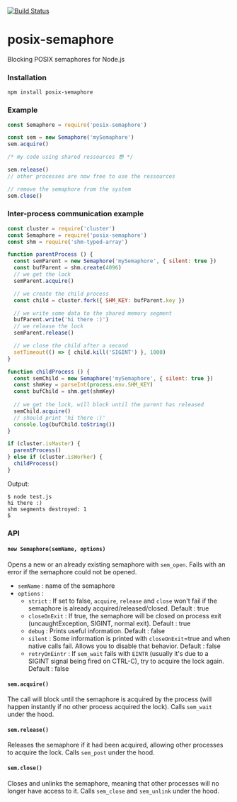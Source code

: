 [![Build Status](https://travis-ci.org/dbousque/posix-semaphore.svg?branch=master)](https://travis-ci.org/dbousque/posix-semaphore)

# posix-semaphore
Blocking POSIX semaphores for Node.js

### Installation
`npm install posix-semaphore`

### Example
```javascript
const Semaphore = require('posix-semaphore')

const sem = new Semaphore('mySemaphore')
sem.acquire()

/* my code using shared ressources 😎 */

sem.release()
// other processes are now free to use the ressources

// remove the semaphore from the system
sem.close()
```

### Inter-process communication example
```javascript
const cluster = require('cluster')
const Semaphore = require('posix-semaphore')
const shm = require('shm-typed-array')

function parentProcess () {
  const semParent = new Semaphore('mySemaphore', { silent: true })
  const bufParent = shm.create(4096)
  // we get the lock
  semParent.acquire()

  // we create the child process
  const child = cluster.fork({ SHM_KEY: bufParent.key })

  // we write some data to the shared memory segment
  bufParent.write('hi there :)')
  // we release the lock
  semParent.release()

  // we close the child after a second
  setTimeout(() => { child.kill('SIGINT') }, 1000)
}

function childProcess () {
  const semChild = new Semaphore('mySemaphore', { silent: true })
  const shmKey = parseInt(process.env.SHM_KEY)
  const bufChild = shm.get(shmKey)
  
  // we get the lock, will block until the parent has released
  semChild.acquire()
  // should print 'hi there :)'
  console.log(bufChild.toString())
}

if (cluster.isMaster) {
  parentProcess()
} else if (cluster.isWorker) {
  childProcess()
}
```
Output:
```
$ node test.js
hi there :)
shm segments destroyed: 1
$
```

### API

#### `new Semaphore(semName, options)`

Opens a new or an already existing semaphore with `sem_open`. Fails with an error if the semaphore could not be opened.
- `semName` : name of the semaphore
- `options` :
  - `strict` : If set to false, `acquire`, `release` and `close` won't fail if the semaphore is already acquired/released/closed. Default : true
  - `closeOnExit` : If true, the semaphore will be closed on process exit (uncaughtException, SIGINT, normal exit). Default : true 
  - `debug` : Prints useful information. Default : false
  - `silent` : Some information is printed with `closeOnExit`=true and when native calls fail. Allows you to disable that behavior. Default : false
  - `retryOnEintr` : If `sem_wait` fails with `EINTR` (usually it's due to a SIGINT signal being fired on CTRL-C), try to acquire the lock again. Default : false

#### `sem.acquire()`

The call will block until the semaphore is acquired by the process (will happen instantly if no other process acquired the lock). Calls `sem_wait` under the hood.

#### `sem.release()`

Releases the semaphore if it had been acquired, allowing other processes to acquire the lock. Calls `sem_post` under the hood.

#### `sem.close()`

Closes and unlinks the semaphore, meaning that other processes will no longer have access to it. Calls `sem_close` and `sem_unlink` under the hood.
